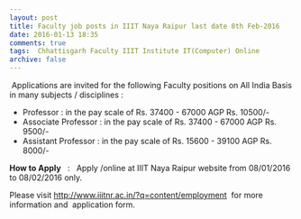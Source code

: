 ```yaml
---
layout: post
title: Faculty job posts in IIIT Naya Raipur last date 8th Feb-2016   
date: 2016-01-13 18:35
comments: true
tags:  Chhattisgarh Faculty IIIT Institute IT(Computer) Online 
archive: false
---
```

 Applications are invited for the following Faculty positions on All India Basis in many subjects / disciplines :

- Professor : in the pay scale of Rs. 37400 - 67000 AGP Rs. 10500/-
- Associate Professor : in the pay scale of Rs. 37400 - 67000 AGP Rs. 9500/-
- Assistant Professor : in the pay scale of Rs. 15600 - 39100 AGP Rs. 8000/- 

**How to Apply**   :   Apply /online at IIIT Naya Raipur website from 08/01/2016 to 08/02/2016 only.   

Please visit <http://www.iiitnr.ac.in/?q=content/employment>  for more information and  application form.   



